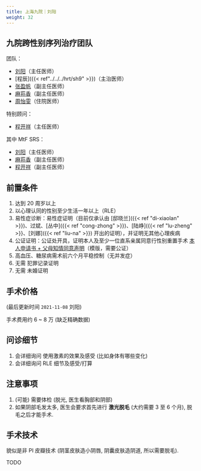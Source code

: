 ```yaml
---
title: 上海九院｜刘阳
weight: 32
---
```


## 九院跨性别序列治疗团队

团队：

- [刘阳](https://www.haodf.com/doctor/74805.html)（主任医师）
- [程辰]({{< ref"../../../hrt/sh9" >}})（主治医师）
- [张盈帆](https://www.haodf.com/doctor/275463.html)（副主任医师）
- [麻荪香](https://www.haodf.com/doctor/599858232.html)（副主任医师）
- [周怡雯](https://www.haodf.com/doctor/9032015682.html)（住院医师）

特别顾问：

- [程开祥](https://www.haodf.com/doctor/12887.html)（主任医师）

其中 MtF SRS：

- [刘阳](https://www.haodf.com/doctor/74805.html)（主任医师）
- [麻荪香](https://www.haodf.com/doctor/599858232.html)（副主任医师）
- [程开祥](https://www.haodf.com/doctor/12887.html)（副主任医师）

## 前置条件

1. 达到 20 周岁以上
1. 以心理认同的性别至少生活一年以上（RLE）
1. 易性症诊断：易性症证明（目前仅承认由 [邸晓兰]({{< ref "di-xiaolan" >}})、过斌、[丛中]({{< ref "cong-zhong" >}})、[陆峥]({{< ref "lu-zheng" >}}、[刘娜]({{< ref "liu-na" >}}) 开出的证明），并证明无其他心理疾病
1. 公证证明：公证处开具，证明本人及至少一位直系亲属同意行性别重置手术
   [本人申请书 + 父母知情同意声明](icf.pdf)（模版，需要公证）
1. 高血压、糖尿病需术前六个月平稳控制（无并发症）
1. 无需 犯罪记录证明
1. 无需 未婚证明

## 手术价格

(最后更新时间 `2021-11-08` 刘阳)

手术费用约 6 ~ 8 万 (缺乏精确数据)

## 问诊细节

1. 会详细询问 使用激素的效果及感受 (比如身体有哪些变化)
1. 会详细询问 RLE 细节及感受/打算

## 注意事项

1. (可能) 需要体检 (脱光, 医生看胸部和阴部)
1. 如果阴部毛发太多, 医生会要求首先进行 **激光脱毛** (大约需要 3 至 6 个月), 脱毛之后才能手术.

## 手术技术

貌似是非 PI 皮瓣技术 (阴茎皮肤造小阴唇, 阴囊皮肤造阴道, 所以需要脱毛).

TODO
